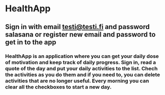 # HealthApp
## Sign in with email testi@testi.fi and password salasana or register new email and password to get in to the app
### HealthApp is an application where you can get your daily dose of motivation and keep track of daily progress. Sign in, read a quote of the day and put your daily activities to the list. Chech the activities as you do them and if you need to, you can delete activities that are no longer useful. Every morning you can clear all the checkboxes to start a new day.

